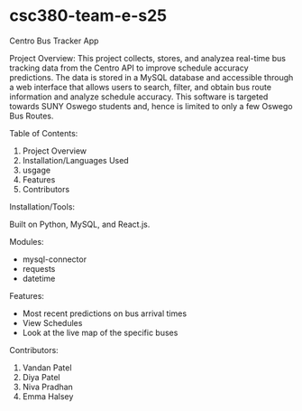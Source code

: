 # csc380-team-e-s25

Centro Bus Tracker App

Project Overview:
This project collects, stores, and analyzea real-time bus tracking data from the Centro API to improve schedule accuracy predictions. The data is stored in a MySQL database and accessible through a web interface that allows users to search, filter, and obtain bus route information and analyze schedule accuracy. This software is targeted towards SUNY Oswego students and, hence is limited to only a few Oswego Bus Routes.


Table of Contents:

1. Project Overview
2. Installation/Languages Used
3. usgage
4. Features
5. Contributors

Installation/Tools:

Built on Python, MySQL, and React.js.  

Modules:

- mysql-connector
- requests
- datetime

Features:
- Most recent predictions on bus arrival times
- View Schedules
- Look at the live map of the specific buses 

Contributors:
1. Vandan Patel
2. Diya Patel
3. Niva Pradhan
4. Emma Halsey
